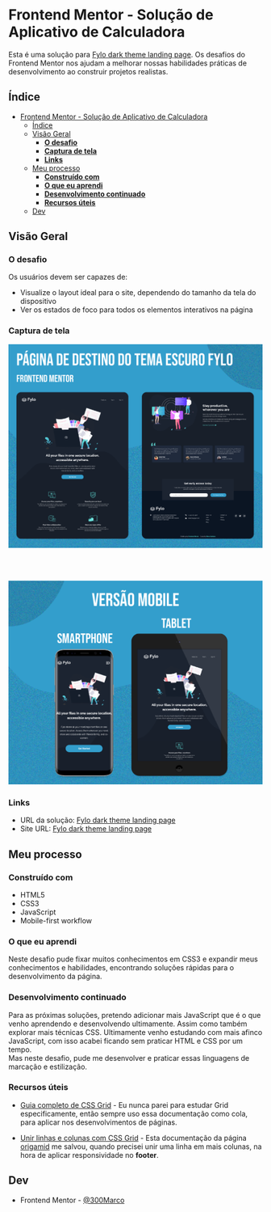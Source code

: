 # Frontend Mentor - Solução de Aplicativo de Calculadora

Esta é uma solução para [Fylo dark theme landing page](https://www.frontendmentor.io/challenges/fylo-dark-theme-landing-page-5ca5f2d21e82137ec91a50fd). Os desafios do Frontend Mentor nos ajudam a melhorar nossas habilidades práticas de desenvolvimento ao construir projetos realistas. 

## Índice

- [Frontend Mentor - Solução de Aplicativo de Calculadora](#frontend-mentor---solução-de-aplicativo-de-calculadora)
  - [Índice](#índice)
  - [Visão Geral](#visão-geral)
    - [**O desafio**](#o-desafio)
    - [**Captura de tela**](#captura-de-tela)
    - [**Links**](#links)
  - [Meu processo](#meu-processo)
    - [**Construído com**](#construído-com)
    - [**O que eu aprendi**](#o-que-eu-aprendi)
    - [**Desenvolvimento continuado**](#desenvolvimento-continuado)
    - [**Recursos úteis**](#recursos-úteis)
  - [Dev](#dev)

## Visão Geral

### **O desafio**

Os usuários devem ser capazes de:

- Visualize o layout ideal para o site, dependendo do tamanho da tela do dispositivo
- Ver os estados de foco para todos os elementos interativos na página

### **Captura de tela**


![Page - Web](./github/home-page.png)

<br><br>

![Page - Mobile](./github/mobile.png)

### **Links**

- URL da solução: [Fylo dark theme landing page](https://www.frontendmentor.io/challenges/fylo-dark-theme-landing-page-5ca5f2d21e82137ec91a50fd)
- Site URL: [Fylo dark theme landing page](https://fylo-solution.netlify.app/)

## Meu processo

### **Construído com**

- HTML5
- CSS3
- JavaScript
- Mobile-first workflow

### **O que eu aprendi**

Neste desafio pude fixar muitos conhecimentos em CSS3 e expandir meus conhecimentos e habilidades, encontrando soluções rápidas para o desenvolvimento da página.


### **Desenvolvimento continuado**

Para as próximas soluções, pretendo adicionar mais JavaScript que é o que venho aprendendo e desenvolvendo ultimamente. Assim como também explorar mais técnicas CSS. Ultimamente venho estudando com mais afinco JavaScript, com isso acabei ficando sem praticar HTML e CSS por um tempo.<br>
Mas neste desafio, pude me desenvolver e praticar essas linguagens de marcação e estilização.

### **Recursos úteis**

- [Guia completo de CSS Grid](https://css-tricks.com/snippets/css/complete-guide-grid/) - Eu nunca parei para estudar Grid especificamente, então sempre uso essa documentação como cola, para aplicar nos desenvolvimentos de páginas.

- [Unir linhas e colunas com CSS Grid](https://www.origamid.com/projetos/css-grid-layout-guia-completo/#grid-template-areas) - Esta documentação da página [origamid](https://www.origamid.com/) me salvou, quando precisei unir uma linha em mais colunas, na hora de aplicar responsividade no **footer**.

## Dev

- Frontend Mentor - [@300Marco](https://www.frontendmentor.io/profile/300Marco)
